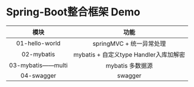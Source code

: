 # Spring-Boot整合框架 Demo

| 模块 | 功能     |
|:--------:| :-------------:|
| 01-hello-world | springMVC + 统一异常处理|
| 02-mybatis| mybatis + 自定义type Handler入库加解密 |
| 03-mybatis——multi| mybatis 多数据源 |
| 04-swagger| swagger  |


